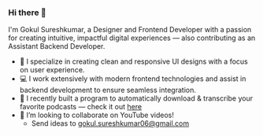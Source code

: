### Hi there 👋

I'm Gokul Sureshkumar, a Designer and Frontend Developer with a passion for creating intuitive, impactful digital experiences — also contributing as an Assistant Backend Developer.

- 🎨 I specialize in creating clean and responsive UI designs with a focus on user experience.
- 💻 I work extensively with modern frontend technologies and assist in backend development to ensure seamless integration.
- 🌱 I recently built a program to automatically download & transcribe your favorite podcasts — check it out [here](#)
- 👯 I’m looking to collaborate on YouTube videos!
  - Send ideas to gokul.sureshkumar06@gmail.com


<!--
**KeithGalli/keithgalli** is a ✨ _special_ ✨ repository because its `README.md` (this file) appears on your GitHub profile.

Here are some ideas to get you started:

- 🔭 I’m currently working on ...
- 🌱 I’m currently learning ...
- 👯 I’m looking to collaborate on ...
- 🤔 I’m looking for help with ...
- 💬 Ask me about ...
- 📫 How to reach me: ...
- 😄 Pronouns: ...
- ⚡ Fun fact: ...
-->
